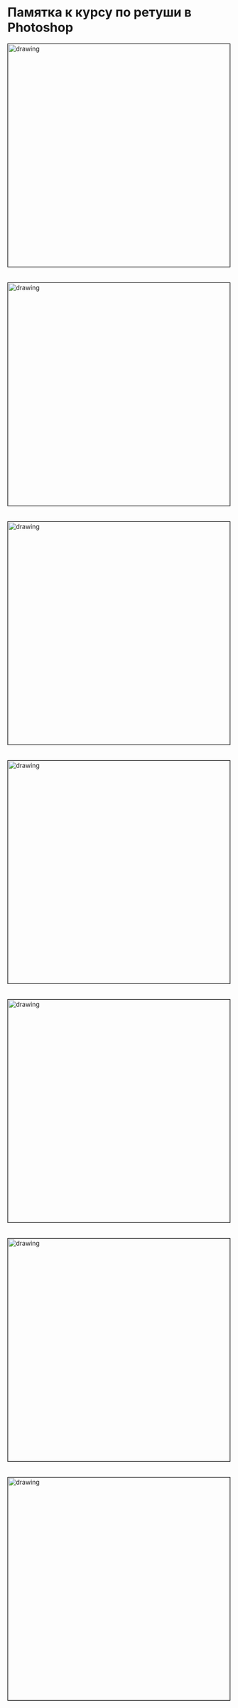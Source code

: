 # Памятка к курсу по ретуши в Photoshop

<img src="/images/Коррекция%20цвета.jpg" alt="drawing" width="500" style='border:1px solid #000000'/>

<br>
<br>
<br>

<img src="/images/Наращивание%20изображения,%20кадрирование.jpg" alt="drawing" width="500" style='border:1px solid #000000'/>

<br>
<br>
<br>

<img src="/images/Добавление%20переднего%20плана.jpg" alt="drawing" width="500" style='border:1px solid #000000'/>

<br>
<br>
<br>

<img src="/images/Добавление%20текстуры.jpg" alt="drawing" width="500" style='border:1px solid #000000'/>

<br>
<br>
<br>

<img src="/images/Частотное%20разложение_%20создание%20слоёв.jpg" alt="drawing" width="500" style='border:1px solid #000000'/>

<br>
<br>
<br>

<img src="/images/Частотное%20разложение_чем%20работаем%20на%20слоях.jpg" alt="drawing" width="500" style='border:1px solid #000000'/>

<br>
<br>
<br>

<img src="/images/Создание%20резкой%20границы%20при%20коллажировании.jpg" alt="drawing" width="500" style='border:1px solid #000000'/>